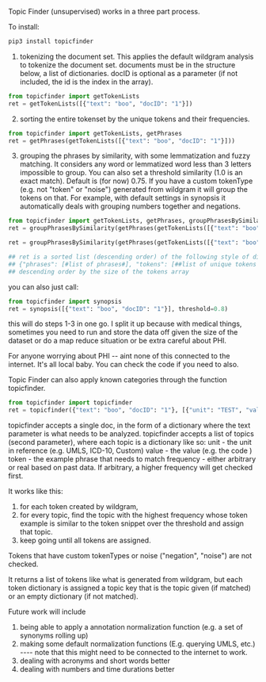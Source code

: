 Topic Finder (unsupervised) works in a three part process.

To install:
```python
pip3 install topicfinder
```

1. tokenizing the document set. This applies the default wildgram analysis to tokenize
the document set. documents must be in the structure below, a list of dictionaries.
docID is optional as a parameter (if not included, the id is the index in the array).


```python
from topicfinder import getTokenLists
ret = getTokenLists([{"text": "boo", "docID": "1"}])
```

2. sorting the entire tokenset by the unique tokens and their frequencies.

```python
from topicfinder import getTokenLists, getPhrases
ret = getPhrases(getTokenLists([{"text": "boo", "docID": "1"}]))
```

3. grouping the phrases by similarity, with some lemmatization and fuzzy matching. It considers any word or lemmatized word less than 3 letters impossible to group. You can also set a threshold similarity (1.0 is an exact match). Default is (for now) 0.75. If you have a custom tokenType (e.g. not "token" or "noise") generated from wildgram it will group the tokens on that. For example, with default settings
in synopsis it automatically deals with grouping numbers together and negations.


```python
from topicfinder import getTokenLists, getPhrases, groupPhrasesBySimilarity
ret = groupPhrasesBySimilarity(getPhrases(getTokenLists([{"text": "boo", "docID": "1"}])))

ret = groupPhrasesBySimilarity(getPhrases(getTokenLists([{"text": "boo", "docID": "1"}])),threshold=0.8)

## ret is a sorted list (descending order) of the following style of dictionaries
## {"phrases": [#list of phrases#], "tokens": [##list of unique tokens from the documents]}
## descending order by the size of the tokens array
```
you can also just call:
```python
from topicfinder import synopsis
ret = synopsis([{"text": "boo", "docID": "1"}], threshold=0.8)

```

this will do steps 1-3 in one go. I split it up because with medical things, sometimes
you need to run and store the data off given the size of the dataset or do a map reduce situation
or be extra careful about PHI.

For anyone worrying about PHI -- aint none of this connected to the internet. It's
all local baby. You can check the code if you need to also.

Topic Finder can also apply known categories through the function topicfinder.
```python
from topicfinder import topicfinder
ret = topicfinder({"text": "boo", "docID": "1"}, [{"unit": "TEST", "value": "BOO", "token": "boo", "frequency": 10}], threshold=0.8)

```
topicfinder accepts a single doc, in the form of a dictionary where the text parameter is what needs to be analyzed.
topicfinder accepts a list of topics (second parameter), where each topic is a dictionary like so:
unit - the unit in reference (e.g. UMLS, ICD-10, Custom)
value - the value (e.g. the code )
token - the example phrase that needs to match
frequency - either arbitrary or real based on past data. If arbitrary, a higher frequency will get checked first.

It works like this:
1. for each token created by wildgram,
2. for every topic, find the topic with the highest frequency whose token example is similar to the token snippet
over the threshold and assign that topic.
3. keep going until all tokens are assigned.

Tokens that have custom tokenTypes or noise ("negation", "noise") are not checked.

It returns a list of tokens like what is generated from wildgram, but each token dictionary is assigned
a topic key that is the topic given (if matched) or an empty dictionary (if not matched).


Future work will include
1. being able to apply a annotation normalization function (e.g. a set of synonyms rolling up)
2. making some default normalization functions (E.g. querying UMLS, etc.)
---- note that this might need to be connected to the internet to work.
3. dealing with acronyms and short words better
4. dealing with numbers and time durations better
